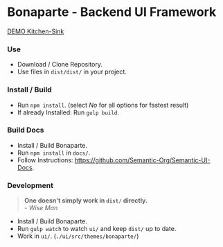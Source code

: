 # Bonaparte - Backend UI Framework

[DEMO Kitchen-Sink](https://github.dowjones.net/pages/adrianp/bonaparte/dist/examples/kitchen-sink)

### Use

- Download / Clone Repository.
- Use files in `dist/dist/` in your project.

### Install / Build

- Run `npm install`. (select _No_ for all options for fastest result)
- If already Installed: Run `gulp build`.

### Build Docs 

- Install / Build Bonaparte.
- Run `npm install` in `docs/`.
- Follow Instructions: https://github.com/Semantic-Org/Semantic-UI-Docs.

### Development

> __One doesn't simply work in `dist/` directly.__ <br>
> _- Wise Man_

- Install / Build Bonaparte.
- Run `gulp watch` to watch `ui/` and keep `dist/` up to date.
- Work in `ui/`. (`./ui/src/themes/bonaparte/`)
